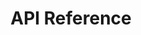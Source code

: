 ---
title: API Reference

language_tabs: # must be one of https://git.io/vQNgJ
  - csharp: C#
  - javascript: JavaScript
  - http: HTTP  

toc_footers:
  - <a target="_blank" href="https://portal.blip.ai">Sign Up for a BLiP Account</a>
  

includes:
  - en/introduction
  
  - en/concept
  - en/concepts2/addressing
  - en/concepts2/channels
  - en/concepts2/messages
  - en/concepts2/handle-messages
  - en/concepts2/notifications
  - en/concepts2/handle-notifications
  - en/concepts2/commands
  - en/concepts2/handle-commands

  - en/sdks
  - en/webhook

  - --Authentication
  - en/auth  

  - en/content-types
  - en/content-types/text
  - en/content-types/media-link
  - en/content-types/chatstate
  - en/content-types/location
  - en/content-types/document-select
  - en/content-types/collection
  - en/content-types/list
  - en/content-types/select
  - en/content-types/payment-receipt
  - en/content-types/web-link
  - en/content-types/payment-invoice
  - en/content-types/native
  - en/content-types/sensitive
  - en/content-types/input
  - en/content-types/resource
  - en/content-types/redirect

  - --Content Types Samples
  - en/content-types-samples/text
  - en/content-types-samples/images
  - en/content-types-samples/gif
  - en/content-types-samples/audio
  - en/content-types-samples/video
  - en/content-types-samples/documents
  - en/content-types-samples/carousel
  - en/content-types-samples/quickreply
  - en/content-types-samples/menu
  - en/content-types-samples/send-location
  - en/content-types-samples/receive-location

  - en/extensions
  - en/extensions/event-track
  - en/extensions/scheduler
  - en/extensions/broadcast
  - en/extensions/bucket
  - en/extensions/directory  
  - en/extensions/resources
  - en/extensions/contacts
  - en/extensions/threads
  - en/extensions/profile
  - en/extensions/artificial-intelligence
  - en/extensions/delegation
  - en/extensions/tunnel

  - --Integrations
  - en/channels/blip-chat
  - en/channels/mailgun
  - en/channels/messenger
  - en/channels/skype
  - en/channels/takeio
  - en/channels/tangram
  - en/channels/telegram
  - en/channels/payment

search: true
---